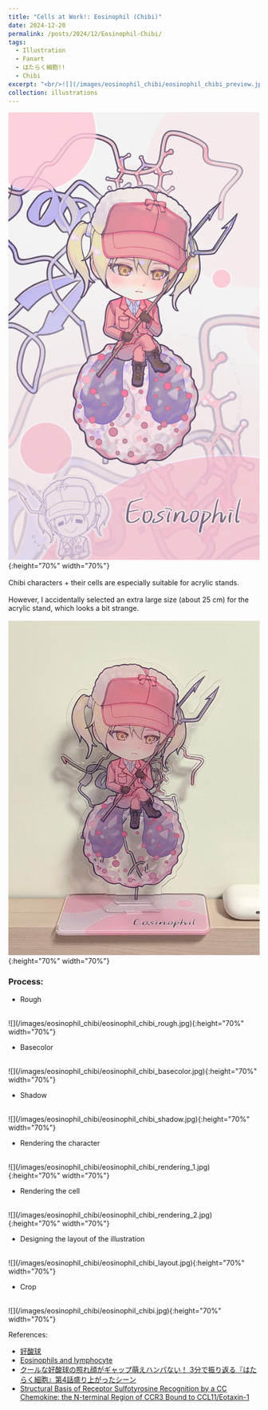 ```yaml
---
title: "Cells at Work!: Eosinophil (Chibi)"
date: 2024-12-20
permalink: /posts/2024/12/Eosinophil-Chibi/
tags:
  - Illustration
  - Fanart
  - はたらく細胞!!
  - Chibi
excerpt: "<br/>![](/images/eosinophil_chibi/eosinophil_chibi_preview.jpg)"
collection: illustrations
---
```

![](/images/eosinophil_chibi/eosinophil_chibi.jpg){:height="70%" width="70%"}
<br><br>
Chibi characters + their cells are especially suitable for acrylic stands.
<br><br>
However, I accidentally selected an extra large size (about 25 cm) for the acrylic stand, which looks a bit strange.
<br><br>
![](/images/eosinophil_chibi/eosinophil_chibi_acrylic_stand.jpg){:height="70%" width="70%"}

### Process: 

* Rough
<br>
![](/images/eosinophil_chibi/eosinophil_chibi_rough.jpg){:height="70%" width="70%"}

* Basecolor
<br>
![](/images/eosinophil_chibi/eosinophil_chibi_basecolor.jpg){:height="70%" width="70%"}

* Shadow
<br>
![](/images/eosinophil_chibi/eosinophil_chibi_shadow.jpg){:height="70%" width="70%"}

* Rendering the character
<br>
![](/images/eosinophil_chibi/eosinophil_chibi_rendering_1.jpg){:height="70%" width="70%"}

* Rendering the cell
<br>
![](/images/eosinophil_chibi/eosinophil_chibi_rendering_2.jpg){:height="70%" width="70%"}

* Designing the layout of the illustration
<br>
![](/images/eosinophil_chibi/eosinophil_chibi_layout.jpg){:height="70%" width="70%"}

* Crop
<br>
![](/images/eosinophil_chibi/eosinophil_chibi.jpg){:height="70%" width="70%"}



References:
- [好酸球](https://hataraku-saibou.com/1st/character/?chara=eosinophil)
- [Eosinophils and lymphocyte](https://imagebank.hematology.org/getimagebyid/63365?size=3)
- [クールな好酸球の照れ顔がギャップ萌えハンパない！ 3分で振り返る『はたらく細胞』第4話盛り上がったシーン](https://news.livedoor.com/article/image_detail/15100501/?img_id=18361087)
- [Structural Basis of Receptor Sulfotyrosine Recognition by a CC Chemokine: the N-terminal Region of CCR3 Bound to CCL11/Eotaxin-1](https://www.rcsb.org/3d-view/2MPM/0)